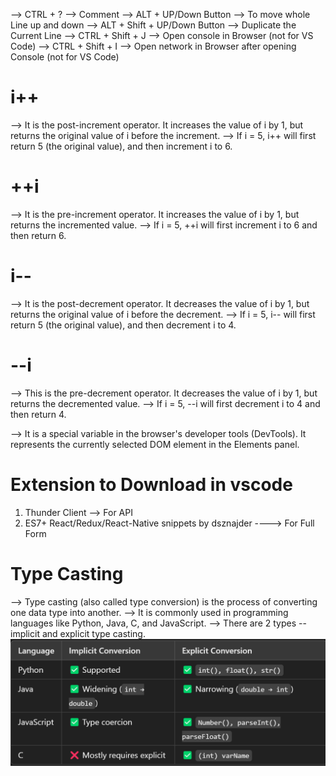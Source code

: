 --> CTRL + ? --> Comment
--> ALT + UP/Down Button --> To move whole Line up and down
--> ALT + Shift + UP/Down Button --> Duplicate the Current Line
--> CTRL + Shift + J --> Open console in Browser (not for VS Code)
--> CTRL + Shift + I --> Open network in Browser after opening Console (not for VS Code)

# i++

--> It is the post-increment operator. It increases the value of i by 1, but returns the original value of i before the increment.
--> If i = 5, i++ will first return 5 (the original value), and then increment i to 6.

# ++i

--> It is the pre-increment operator. It increases the value of i by 1, but returns the incremented value.
--> If i = 5, ++i will first increment i to 6 and then return 6.

# i--

--> It is the post-decrement operator. It decreases the value of i by 1, but returns the original value of i before the decrement.
--> If i = 5, i-- will first return 5 (the original value), and then decrement i to 4.

# --i

--> This is the pre-decrement operator. It decreases the value of i by 1, but returns the decremented value.
--> If i = 5, --i will first decrement i to 4 and then return 4.


--> It is a special variable in the browser's developer tools (DevTools). It represents the currently selected DOM element in the Elements panel.

# Extension to Download in vscode

1. Thunder Client --> For API
2. ES7+ React/Redux/React-Native snippets by dsznajder ----> For Full Form

# Type Casting 
--> Type casting (also called type conversion) is the process of converting one data type into another. 
--> It is commonly used in programming languages like Python, Java, C, and JavaScript.
--> There are 2 types --implicit and explicit type casting.
![Difference between implicit and explicit regarding different programming language](image.png)